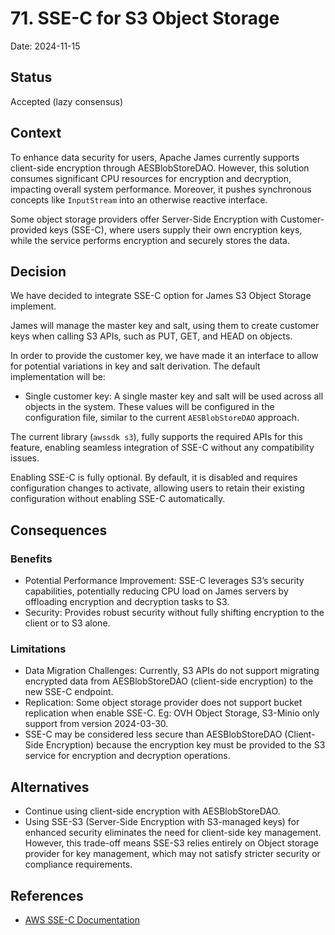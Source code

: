 # 71. SSE-C for S3 Object Storage

Date: 2024-11-15

## Status

Accepted (lazy consensus)

## Context

To enhance data security for users, Apache James currently supports client-side encryption through AESBlobStoreDAO. However, this solution consumes significant CPU resources for encryption and decryption, impacting overall system performance. Moreover, it pushes synchronous concepts like `InputStream` into an otherwise reactive interface.

Some object storage providers offer Server-Side Encryption with Customer-provided keys (SSE-C), where users supply their own encryption keys, while the service performs encryption and securely stores the data.

## Decision

We have decided to integrate SSE-C option for James S3 Object Storage implement. 

James will manage the master key and salt, using them to create customer keys when calling S3 APIs, such as PUT, GET, and HEAD on objects.

In order to provide the customer key, we have made it an interface to allow for potential variations in key and salt derivation. The default implementation will be:

- Single customer key: A single master key and salt will be used across all objects in the system. These values will be configured in the configuration file, similar to the current `AESBlobStoreDAO` approach.

The current library (`awssdk s3`), fully supports the required APIs for this feature, enabling seamless integration of SSE-C without any compatibility issues.

Enabling SSE-C is fully optional. By default, it is disabled and requires configuration changes to activate, allowing users to retain their existing configuration without enabling SSE-C automatically.

## Consequences

### Benefits

- Potential Performance Improvement: SSE-C leverages S3’s security capabilities, potentially reducing CPU load on James servers by offloading encryption and decryption tasks to S3.
- Security: Provides robust security without fully shifting encryption to the client or to S3 alone.

### Limitations

- Data Migration Challenges: Currently, S3 APIs do not support migrating encrypted data from AESBlobStoreDAO (client-side encryption) to the new SSE-C endpoint.
- Replication: Some object storage provider does not support bucket replication when enable SSE-C. Eg: OVH Object Storage, S3-Minio only support from version 2024-03-30.
- SSE-C may be considered less secure than AESBlobStoreDAO (Client-Side Encryption) because the encryption key must be provided to the S3 service for encryption and decryption operations.

## Alternatives

- Continue using client-side encryption with AESBlobStoreDAO.
- Using SSE-S3 (Server-Side Encryption with S3-managed keys) for enhanced security eliminates the need for client-side key management. However, this trade-off means SSE-S3 relies entirely on Object storage provider for key management, which may not satisfy stricter security or compliance requirements.

## References
- [AWS SSE-C Documentation](https://docs.aws.amazon.com/AmazonS3/latest/userguide/ServerSideEncryptionCustomerKeys.html)
